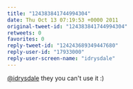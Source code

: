 ```yaml
---
title: "124383841744994304"
date: Thu Oct 13 07:19:53 +0000 2011
original-tweet-id: "124383841744994304"
retweets: 0
favorites: 0
reply-tweet-id: "124243689349447680"
reply-user-id: "17933000"
reply-user-screen-name: "idrysdale"
---
```

<a href="https://twitter.com/idrysdale">@idrysdale</a> they you can't use it :)
